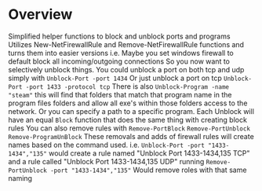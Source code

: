 # Overview

Simplified helper functions to block and unblock ports and programs
Utilizes New-NetFirewallRule and Remove-NetFirewallRule functions and turns them into easier versions
i.e. Maybe you set windows firewall to default block all incoming/outgoing connections
So you now want to selectively unblock things.
You could unblock a port on both tcp and udp simply with `Unblock-Port -port 1434`
Or just unblock a port on tcp `Unblock-Port -port 1433 -protocol tcp`
There is also `Unblock-Program -name "steam"` 
this will find that folders that match that program name in the program files folders and allow all exe's within those folders
access to the network.
Or you can specify a path to a specific program.
Each Unblock will have an equal `Block` function that does the same thing with creating block rules
You can also remove rules with `Remove-PortBlock` `Remove-PortUnblock` `Remove-ProgramUnBlock`
These removals and adds of firewall rules will create names based on the command used.
i.e. `Unblock-Port -port "1433-1434","135"` would create a rule named "Unblock Port 1433-1434,135 TCP" and a rule called "Unblock Port 1433-1434,135 UDP" running `Remove-PortUnblock -port "1433-1434","135"` Would remove roles with that same naming